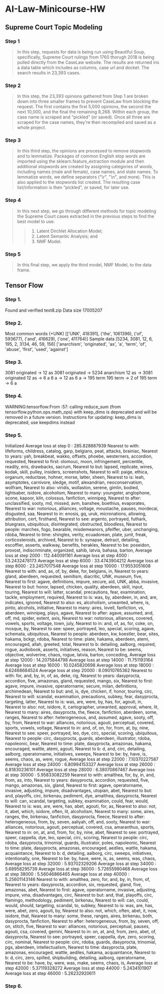 # AI-Law-Minicourse-HW
## Supreme Court Topic Modeling
### Step 1
> In this step, requests for data is being run using Beautiful Soup, specifically, Supreme Court rulings from 1760 thorugh 2018 is being pulled directly from the CaseLaw website. The results are returned ins a data table which includes as columns, case url and docket. The search results in 23,393 cases. 
### Step 2
> In this step, the 23,393 opinions gathered from Step 1 are broken down into three smaller frames to prevent CaseLaw from blocking the request. The first contains the first 5,000 opinions, the second the next 10,000, and the final the remaining 8,268. Within each group, the case name is scraped and "pickled" (or saved). Once all three are scraped for the case names, they're then recompiled and saved as a whole project. 
### Step 3
> In this third step, the opinions are processed to remove stopwords and to lemmatize. Packages of common English stop words are imported using the sklearn.feature_extraction module and then additional stopwords are created by assigning categories of words, including names (male and female), case names, and state names. To lemmatize words, we define separators ("\r", "\n", and more). This is also applied to the stopwords list created. The resulting case list/information is then "pickled", or saved, for later use. 
### Step 4
> In this next step, we go through different methods for topic modeling the Supreme Court cases extracted in the previous steps to find the best model to use: 
>> 1. Latent Dirchlet Allocation Model;
>> 2. Latent Semantic Analysis; and
>> 3. NMF Model. 
### Step 5
> In this final step, we apply the third model, NMF Model, to the data frame.
## Tensor Flow 
### Step 1. 
Found and verified text8.zip
Data size 17005207
### Step 2.
Most common words (+UNK) [['UNK', 418391], ('the', 1061396), ('of', 593677), ('and', 416629), ('one', 411764)]
Sample data [5234, 3081, 12, 6, 195, 2, 3134, 46, 59, 156] ['anarchism', 'originated', 'as', 'a', 'term', 'of', 'abuse', 'first', 'used', 'against']
### Step 3.
3081 originated -> 12 as
3081 originated -> 5234 anarchism
12 as -> 3081 originated
12 as -> 6 a
6 a -> 12 as
6 a -> 195 term
195 term -> 2 of
195 term -> 6 a
### Step 4. 
WARNING:tensorflow:From <ipython-input-14-2cd9be819b02>:57: calling reduce_sum (from tensorflow.python.ops.math_ops) with keep_dims is deprecated and will be removed in a future version.
Instructions for updating:
keep_dims is deprecated, use keepdims instead
### Step 5. 
Initialized
Average loss at step  0 :  285.828887939
Nearest to with: lifeforms, childress, catalog, garp, belgians, peat, attacks, brainiac,
Nearest to years: yah, breakbeat, wakko, offsets, phoebe, westerners, accordion, requested,
Nearest to first: olomouc, moon, infringement, percentile, readily, eris, drawbacks, sacrum,
Nearest to but: lapsed, replicate, wines, kodak, skill, pulley, insiders, screenshots,
Nearest to will: paige, ethica, organum, reductase, hohner, morse, latter, sheen,
Nearest to is: leah, asymptotes, carnivore, sledge, motif, alexandrian, neoconservatism, wolfram,
Nearest to also: viridis, wollaston, serene, gimlin, bodied, lightsaber, isidore, alcoholism,
Nearest to many: youngster, anglophone, scone, kapoor, kiln, colossus, fanfiction, winnipeg,
Nearest to after: unclassified, sooty, md, missed, avm, banshee, boethius, evaporates,
Nearest to war: notorious, alliances, voltage, moustache, pauses, mordecai, disgusted, saa,
Nearest to in: enosis, gq, uruk, micronations, allowing, attribution, cert, firsthand,
Nearest to see: argento, portrayed, futhark, bluegrass, ubiquitous, disintegrated, obstructed, bloodless,
Nearest to people: marches, fogo, bearable, misdemeanors, pfeiffer, uber, unchanging, rdoba,
Nearest to time: shingles, verity, ecuadorean, plate, junit, freak, corticosteroids, archived,
Nearest to b: synapse, detract, detailing, escoffier, asserts, walkway, benefits, herakles,
Nearest to be: poseidon, provost, indiscriminate, organized, sahib, latvia, bahasa, barton,
Average loss at step  2000 :  112.440091161
Average loss at step  4000 :  53.2432478173
Average loss at step  6000 :  33.4743904212
Average loss at step  8000 :  23.2457017548
Average loss at step  10000 :  17.9553051608
Nearest to with: and, as, of, by, deke, for, belgians, in,
Nearest to years: gland, aberdeen, requested, semitism, diacritic, UNK, museum, five,
Nearest to first: agave, definitions, impure, secure, aid, UNK, abba, invasive,
Nearest to but: honor, lapsed, chicken, quality, aberdeen, skill, input, touring,
Nearest to will: latter, scandal, precautions, fear, examination, tackle, employment, required,
Nearest to is: was, by, aberdeen, in, and, are, indicates, ignored,
Nearest to also: es, alcoholism, unwanted, where, is, pinto, alcohols, initiative,
Nearest to many: aires, lovell, fanfiction, vs, aberdeen, winnipeg, plays, agave,
Nearest to after: agave, assumed, and, off, md, spider, extent, axis,
Nearest to war: notorious, alliances, covered, vowels, sports, voltage, town, july,
Nearest to in: and, of, as, for, coke, on, mosque, by,
Nearest to see: speer, portrayed, leo, special, scoring, agave, schemata, ubiquitous,
Nearest to people: aberdeen, kw, koestler, bear, sites, hakama, bckgr, rdoba,
Nearest to time: plate, hakama, aberdeen, atemi, encouraged, allah, greeted, total,
Nearest to b: detailing, aalborg, required, rogue, audiobook, asserts, initiatives, reason,
Nearest to be: seems, objective, wolverine, chaos, rogue, latvia, barton, conceding,
Average loss at step  12000 :  14.2075844798
Average loss at step  14000 :  11.751193164
Average loss at step  16000 :  10.0245820698
Average loss at step  18000 :  8.62468684524
Average loss at step  20000 :  8.09010765362
Nearest to with: for, and, by, in, of, as, deke, rig,
Nearest to years: dasyprocta, accordion, five, amazonas, gland, requested, mango, six,
Nearest to first: agave, impure, invasive, operatorname, secure, milan, definitions, archimedean,
Nearest to but: and, is, dye, chicken, if, honor, touring, circ,
Nearest to will: scandal, examination, precautions, subkey, fear, dasyprocta, targeting, latter,
Nearest to is: was, are, were, by, has, for, agouti, in,
Nearest to also: not, isidore, it, cartographer, unwanted, approval, where, lit,
Nearest to many: aires, dasyprocta, the, fleece, fanfiction, aberdeen, some, ranges,
Nearest to after: heterogeneous, and, assumed, agave, sooty, off, by, from,
Nearest to war: alliances, notorious, agouti, perceptual, covered, sports, vowels, voltage,
Nearest to in: and, of, on, for, from, at, by, nine,
Nearest to see: speer, portrayed, leo, dye, circ, special, scoring, ubiquitous,
Nearest to people: circ, dasyprocta, guards, aberdeen, illustrator, rdoba, napoleonic, bear,
Nearest to time: plate, dasyprocta, amazonas, hakama, encouraged, wattle, atemi, agouti,
Nearest to b: d, and, circ, detailing, aalborg, operatorname, initiatives, sweeps,
Nearest to be: by, have, is, seems, chaos, as, were, rogue,
Average loss at step  22000 :  7.10370227587
Average loss at step  24000 :  6.80994153327
Average loss at step  26000 :  6.81830236101
Average loss at step  28000 :  6.38070867467
Average loss at step  30000 :  5.95833082259
Nearest to with: amalthea, for, by, in, and, from, as, into,
Nearest to years: dasyprocta, accordion, requested, five, mango, amazonas, six, gland,
Nearest to first: agave, operatorname, invasive, adjusting, impure, disadvantages, utopian, abet,
Nearest to but: and, playoffs, circ, birkenau, pediment, dye, amalthea, dasyprocta,
Nearest to will: can, scandal, targeting, subkey, examination, could, fear, would,
Nearest to is: was, are, were, has, abet, agouti, for, as,
Nearest to also: not, it, abet, which, isidore, often, lit, alcoholism,
Nearest to many: some, aires, ranges, the, birkenau, fanfiction, dasyprocta, fleece,
Nearest to after: heterogeneous, from, by, seven, aaliyah, off, and, sooty,
Nearest to war: alliances, notorious, agouti, perceptual, covered, csa, amaranthus, sports,
Nearest to in: on, at, and, from, for, by, nine, abet,
Nearest to see: portrayed, speer, cappella, dye, leo, special, circ, scoring,
Nearest to people: circ, rdoba, dasyprocta, trinomial, guards, illustrator, poles, napoleonic,
Nearest to time: plate, dasyprocta, amazonas, encouraged, aediles, wattle, hakama, acquaintance,
Nearest to b: d, detailing, aalborg, circ, sweeps, initiatives, intentionally, one,
Nearest to be: by, have, were, is, as, seems, was, chaos,
Average loss at step  32000 :  5.93702329206
Average loss at step  34000 :  5.68958295739
Average loss at step  36000 :  5.72655980468
Average loss at step  38000 :  5.56046866465
Average loss at step  40000 :  5.25601143146
Nearest to with: amalthea, zero, for, and, by, in, from, of,
Nearest to years: dasyprocta, accordion, six, requested, gland, five, amazonas, abet,
Nearest to first: agave, operatorname, invasive, adjusting, impure, vma, disadvantages, circ,
Nearest to but: and, that, playoffs, circ, flamingo, methodology, pediment, birkenau,
Nearest to will: can, could, would, should, targeting, scandal, to, subkey,
Nearest to is: was, are, has, were, abet, zero, agouti, by,
Nearest to also: not, which, often, abet, it, now, isidore, that,
Nearest to many: some, these, ranges, aires, birkenau, both, dasyprocta, fanfiction,
Nearest to after: heterogeneous, from, by, seven, off, on, stitch, five,
Nearest to war: alliances, notorious, perceptual, pauses, agouti, csa, covered, gemini,
Nearest to in: on, at, and, from, zero, abet, of, dasyprocta,
Nearest to see: portrayed, speer, cappella, dye, zero, scoring, circ, nominal,
Nearest to people: circ, rdoba, guards, dasyprocta, trinomial, pgs, aberdeen, intellectualism,
Nearest to time: dasyprocta, plate, amazonas, encouraged, wattle, aediles, hakama, acquaintance,
Nearest to b: d, circ, zero, spilled, shipbuilding, detailing, aalborg, operatorname,
Nearest to be: have, by, were, was, make, seems, chaos, is,
Average loss at step  42000 :  5.37119328272
Average loss at step  44000 :  5.2434101907
Average loss at step  46000 :  5.26232920611
### Step 6.
